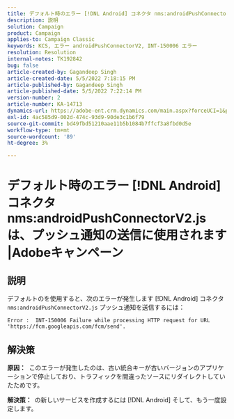 ```yaml
---
title: デフォルト時のエラー [!DNL Android] コネクタ nms:androidPushConnectorV2.js は、プッシュ通知の送信に使用されます |Adobeキャンペーン
description: 説明
solution: Campaign
product: Campaign
applies-to: Campaign Classic
keywords: KCS, エラー androidPushConnectorV2, INT-150006 エラー
resolution: Resolution
internal-notes: TK192842
bug: false
article-created-by: Gagandeep Singh
article-created-date: 5/5/2022 7:18:15 PM
article-published-by: Gagandeep Singh
article-published-date: 5/5/2022 7:22:14 PM
version-number: 2
article-number: KA-14713
dynamics-url: https://adobe-ent.crm.dynamics.com/main.aspx?forceUCI=1&pagetype=entityrecord&etn=knowledgearticle&id=6036cf1a-a8cc-ec11-a7b5-6045bd00dd66
exl-id: 4ac585d9-002d-474c-93d9-90de3c1b6f79
source-git-commit: bd49fbd51210aae11b5b1084b7ffcf3a8fbd0d5e
workflow-type: tm+mt
source-wordcount: '89'
ht-degree: 3%

---
```


# デフォルト時のエラー [!DNL Android] コネクタ nms:androidPushConnectorV2.js は、プッシュ通知の送信に使用されます |Adobeキャンペーン

## 説明




デフォルトのを使用すると、次のエラーが発生します [!DNL Android] コネクタ `nms:androidPushConnectorV2.js` プッシュ通知を送信するには：

```
Error :  INT-150006 Failure while processing HTTP request for URL 'https://fcm.googleapis.com/fcm/send'.
```

## 解決策


<b>原因：</b>  このエラーが発生したのは、古い統合キーが古いバージョンのアプリケーションで停止しており、トラフィックを間違ったソースにリダイレクトしていたためです。

<b>解決策：  </b>の新しいサービスを作成するには [!DNL Android] そして、もう一度設定します。
